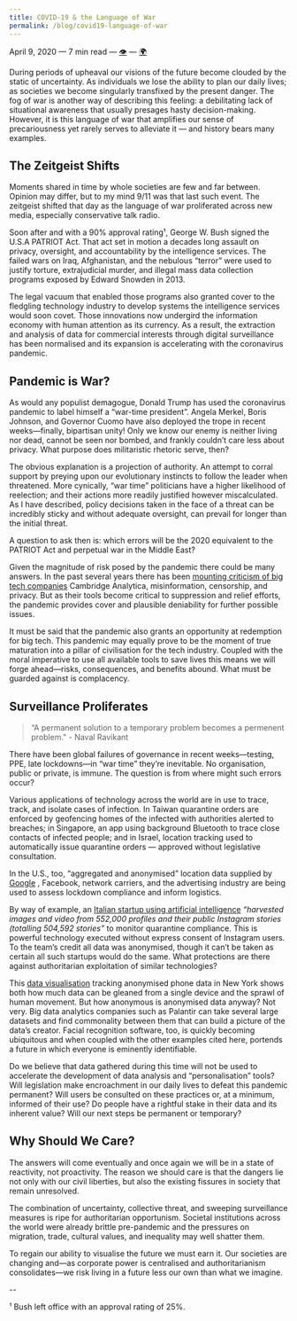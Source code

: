 ```yaml
---
title: COVID-19 & the Language of War
permalink: /blog/covid19-language-of-war
---
```

April 9, 2020 — 7 min read — <a class="internal-link" href="/notes-from-the-panopticon">👁</a> — <a class="internal-link" href="/notes-from-the-panopticon">🌍</a>


During periods of upheaval our visions of the future become clouded by the static of uncertainty. As individuals we lose the ability to plan our daily lives; as societies we become singularly transfixed by the present danger. The fog of war is another way of describing this feeling: a debilitating lack of situational awareness that usually presages hasty decision-making. However, it is this language of war that amplifies our sense of precariousness yet rarely serves to alleviate it — and history bears many examples.

## The Zeitgeist Shifts

Moments shared in time by whole societies are few and far between. Opinion may differ, but to my mind 9/11 was that last such event. The zeitgeist shifted that day as the language of war proliferated across new media, especially conservative talk radio.

Soon after and with a 90% approval rating¹, George W. Bush signed the U.S.A PATRIOT Act. That act set in motion a decades long assault on privacy, oversight, and accountability by the intelligence services. The failed wars on Iraq, Afghanistan, and the nebulous “terror” were used to justify torture, extrajudicial murder, and illegal mass data collection programs exposed by Edward Snowden in 2013.

The legal vacuum that enabled those programs also granted cover to the fledgling technology industry to develop systems the intelligence services would soon covet. Those innovations now undergird the information economy with human attention as its currency. As a result, the extraction and analysis of data for commercial interests through digital surveillance has been normalised and its expansion is accelerating with the coronavirus pandemic.

## Pandemic is War?

As would any populist demagogue, Donald Trump has used the coronavirus pandemic to label himself a “war-time president”. Angela Merkel, Boris Johnson, and Governor Cuomo have also deployed the trope in recent weeks—finally, bipartisan unity! Only we know our enemy is neither living nor dead, cannot be seen nor bombed, and frankly couldn’t care less about privacy. What purpose does militaristic rhetoric serve, then?

The obvious explanation is a projection of authority. An attempt to corral support by preying upon our evolutionary instincts to follow the leader when threatened. More cynically, “war time” politicians have a higher likelihood of reelection; and their actions more readily justified however miscalculated. As I have described, policy decisions taken in the face of a threat can be incredibly sticky and without adequate oversight, can prevail for longer than the initial threat.

A question to ask then is: which errors will be the 2020 equivalent to the PATRIOT Act and perpetual war in the Middle East?

Given the magnitude of risk posed by the pandemic there could be many answers. In the past several years there has been  [mounting criticism of big tech companies](https://www.theverge.com/2020/3/3/21152774/big-tech-regulation-antitrust-ftc-facebook-google-amazon-apple-youtube?)  Cambridge Analytica, misinformation, censorship, and privacy. But as their tools become critical to suppression and relief efforts, the pandemic provides cover and plausible deniability for further possible issues.

It must be said that the pandemic also grants an opportunity at redemption for big tech. This pandemic may equally prove to be the moment of true maturation into a pillar of civilisation for the tech industry. Coupled with the moral imperative to use all available tools to save lives this means we will forge ahead—risks, consequences, and benefits abound. What must be guarded against is complacency.

## Surveillance Proliferates

> “A permanent solution to a temporary problem becomes a permenent problem." - Naval Ravikant

There have been global failures of governance in recent weeks—testing, PPE, late lockdowns—in “war time” they’re inevitable. No organisation, public or private, is immune. The question is from where might such errors occur?

Various applications of technology across the world are in use to trace, track, and isolate cases of infection. In Taiwan quarantine orders are enforced by geofencing homes of the infected with authorities alerted to breaches; in Singapore, an app using background Bluetooth to trace close contacts of infected people; and in Israel, location tracking used to automatically issue quarantine orders — approved without legislative consultation.

In the U.S., too, “aggregated and anonymised” location data supplied by  [Google](https://www.google.com/covid19/mobility/) , Facebook, network carriers, and the advertising industry are being used to assess lockdown compliance and inform logistics.

By way of example, an [Italian startup using artificial intelligence](https://blog.logograb.com/covid19-visual-ai-analysis-lockdown-violation-italy)  *“harvested images and video from 552,000 profiles and their public Instagram stories (totalling 504,592 stories”* to monitor quarantine compliance. This is powerful technology executed without express consent of Instagram users. To the team’s credit all data was anonymised, though it can’t be taken as certain all such startups would do the same. What protections are there against authoritarian exploitation of similar technologies?

This [data visualisation](https://twitter.com/TectonixGEO/status/1243006977594273792)  tracking anonymised phone data in New York shows both how much data can be gleaned from a single device and the sprawl of human movement. But how anonymous is anonymised data anyway? Not very. Big data analytics companies such as Palantir can take several large datasets and find commonality between them that can build a picture of the data’s creator. Facial recognition software, too, is quickly becoming ubiquitous and when coupled with the other examples cited here, portends a future in which everyone is eminently identifiable.

Do we believe that data gathered during this time will not be used to accelerate the development of data analysis and “personalisation” tools? Will legislation make encroachment in our daily lives to defeat this pandemic permanent? Will users be consulted on these practices or, at a minimum, informed of their use? Do people have a rightful stake in their data and its inherent value? Will our next steps be permanent or temporary?

## Why Should We Care?

The answers will come eventually and once again we will be in a state of reactivity, not proactivity. The reason we should care is that the dangers lie not only with our civil liberties, but also the existing fissures in society that remain unresolved.

The combination of uncertainty, collective threat, and sweeping surveillance measures is ripe for authoritarian opportunism. Societal institutions across the world were already brittle pre-pandemic and the pressures on migration, trade, cultural values, and inequality may well shatter them.

To regain our ability to visualise the future we must earn it. Our societies are changing and—as corporate power is centralised and authoritarianism consolidates—we risk living in a future less our own than what we imagine.

--

¹ Bush left office with an approval rating of 25%.
